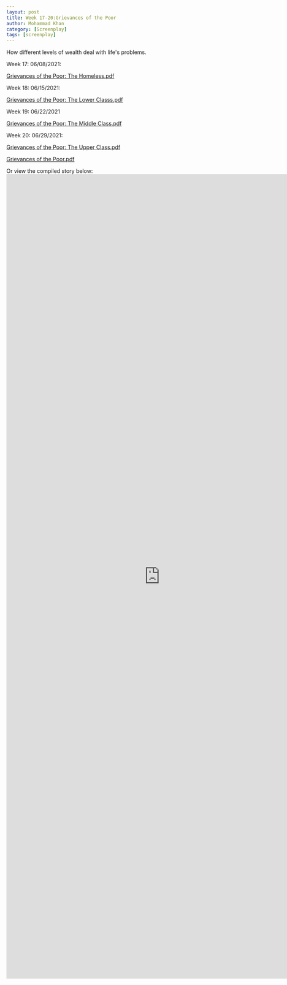 ```yaml
---
layout: post
title: Week 17-20:Grievances of the Poor
author: Mohammad Khan
category: [Screenplay]
tags: [screenplay]
---
```

How different levels of wealth deal with life's problems.


<p>Week 17: 06/08/2021:</p>
<p><a href="https://drive.google.com/file/d/18Fn4ht0h-RUmwklgBZzh3X_WDWpy1FmQ/view?usp=sharing">
Grievances of the Poor: The Homeless.pdf</a></p>

<p>Week 18: 06/15/2021:</p>
<p><a href="https://drive.google.com/file/d/1x-A6aPLBNyw5ddJRB53ssfA1LEU9H6Oo/view?usp=sharing">
Grievances of the Poor: The Lower Classs.pdf</a></p>

<p>Week 19: 06/22/2021</p>
<p><a href="https://drive.google.com/file/d/1VFoa-AUzu6t6VCh69zWfCFkge3B3P6on/view?usp=sharing">
Grievances of the Poor: The Middle Class.pdf</a></p>

<p>Week 20: 06/29/2021:</p>
<p><a href="https://drive.google.com/file/d/1HIeoS1vKh00ANPnARFEDJ2JOl4wX5p5y/view?usp=sharing">
Grievances of the Poor: The Upper Class.pdf</a></p>

<p><a href="https://drive.google.com/file/d/1QLN6pZO463aRhtZ81UH_Sjhy0q9Hm6ye/view?usp=sharing">
Grievances of the Poor.pdf</a></p>

Or view the compiled story below: 
<embed src="https://drive.google.com/file/d/1QLN6pZO463aRhtZ81UH_Sjhy0q9Hm6ye/view?usp=sharing" width="800px" height="2100px" />

